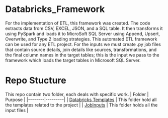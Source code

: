 # Databricks_Framework
For the implementation of ETL, this framework was created. The code extracts data from CSV, EXCEL, JSON, and a SQL table. It then transforms it using PySpark and loads it to MicroSoft SQL Server using Append, Upsert, Overwrite, and Type 2 loading strategies. This automated ETL framework can be used for any ETL project. For the inputs we must create .py job files that contain source details, join details like sources, transformations, and the final column names in the target tables; this is the input we pass to the framework which loads the target tables in Microsoft SQL Server.

# Repo Stucture 

This repo contain two folder, each deals with specific work.
| Folder | Purpose |
|--------|---------|
| [Databricks Templates](https://github.com/nhatode/databricks_framework/tree/main/Databricks-Version/Databricks%20Templates) | This folder hold all the templates related to the project |
| [JobInputs](https://github.com/nhatode/databricks_framework/tree/main/Databricks-Version/JobInputs) | This folder holds all the input files |
